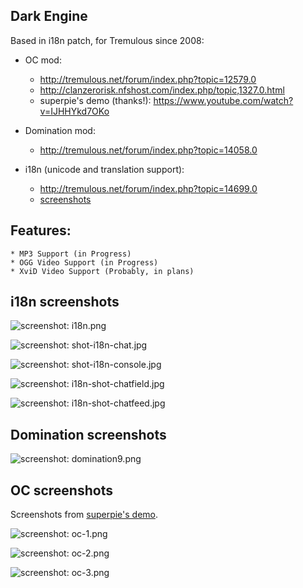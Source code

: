 ## Dark Engine
Based in i18n patch, for Tremulous since 2008:

* OC mod:
  * http://tremulous.net/forum/index.php?topic=12579.0
  * http://clanzerorisk.nfshost.com/index.php/topic,1327.0.html 
  * superpie's demo (thanks!): https://www.youtube.com/watch?v=IJHHYkd7OKo

* Domination mod:
  * http://tremulous.net/forum/index.php?topic=14058.0

* i18n (unicode and translation support):
  * http://tremulous.net/forum/index.php?topic=14699.0
  * [screenshots](docs/screenshots/i18n/screenshots.md)

## Features:

	* MP3 Support (in Progress)
	* OGG Video Support (in Progress)
	* XviD Video Support (Probably, in plans)
  
## i18n screenshots

![screenshot: i18n.png](docs/screenshots/i18n/i18n.png)

![screenshot: shot-i18n-chat.jpg](docs/screenshots/i18n/shot-i18n-chat.jpg)

![screenshot: shot-i18n-console.jpg](docs/screenshots/i18n/shot-i18n-console.jpg)

![screenshot: i18n-shot-chatfield.jpg](docs/screenshots/i18n/i18n-shot-chatfield.jpg)

![screenshot: i18n-shot-chatfeed.jpg](docs/screenshots/i18n/i18n-shot-chatfeed.jpg)

## Domination screenshots

![screenshot: domination9.png](docs/screenshots/domination/domination9.png)

## OC screenshots

Screenshots from [superpie's demo](https://www.youtube.com/watch?v=IJHHYkd7OKo).

![screenshot: oc-1.png](docs/screenshots/oc/oc-1.png)

![screenshot: oc-2.png](docs/screenshots/oc/oc-2.png)

![screenshot: oc-3.png](docs/screenshots/oc/oc-3.png)
